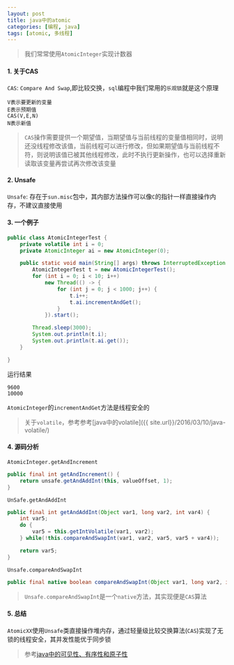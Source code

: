 ```yaml
---
layout: post
title: java中的atomic
categories: [编程, java]
tags: [atomic, 多线程]
---
```



> 我们常常使用`AtomicInteger`实现计数器
  
#### 1. 关于CAS
`CAS`: `Compare And Swap`,即比较交换，`sql`编程中我们常用的`乐观锁`就是这个原理

```
V表示要更新的变量
E表示预期值
CAS(V,E,N)
N表示新值
```

> `CAS`操作需要提供一个期望值，当期望值与当前线程的变量值相同时，说明还没线程修改该值，当前线程可以进行修改，但如果期望值与当前线程不符，则说明该值已被其他线程修改，此时不执行更新操作，也可以选择重新读取该变量再尝试再次修改该变量

#### 2. Unsafe

`Unsafe`: 存在于`sun.misc`包中，其内部方法操作可以像`C`的指针一样直接操作内存，不建议直接使用

#### 3. 一个例子
```java
public class AtomicIntegerTest {
    private volatile int i = 0;
    private AtomicInteger ai = new AtomicInteger(0);

    public static void main(String[] args) throws InterruptedException {
        AtomicIntegerTest t = new AtomicIntegerTest();
        for (int i = 0; i < 10; i++)
            new Thread(() -> {
                for (int j = 0; j < 1000; j++) {
                    t.i++;
                    t.ai.incrementAndGet();
                }
            }).start();

        Thread.sleep(3000);
        System.out.println(t.i);
        System.out.println(t.ai.get());
    }

}
```

运行结果
```
9600
10000
```

`AtomicInteger`的`incrementAndGet`方法是线程安全的

> 关于`volatile`，参考参考[java中的volatile]({{ site.url}}/2016/03/10/java-volatile/)

#### 4. 源码分析

`AtomicInteger.getAndIncrement`
```java
public final int getAndIncrement() {
    return unsafe.getAndAddInt(this, valueOffset, 1);
}
```

`UnSafe.getAndAddInt`
```java
public final int getAndAddInt(Object var1, long var2, int var4) {
    int var5;
    do {
        var5 = this.getIntVolatile(var1, var2);
    } while(!this.compareAndSwapInt(var1, var2, var5, var5 + var4));

    return var5;
}
```

`Unsafe.compareAndSwapInt`
```java
public final native boolean compareAndSwapInt(Object var1, long var2, int var4, int var5);
```

> `Unsafe.compareAndSwapInt`是一个`native`方法，其实现便是`CAS`算法

#### 5. 总结

`AtomicXX`使用`Unsafe`类直接操作堆内存，通过轻量级比较交换算法(`CAS`)实现了无锁的线程安全，其并发性能优于同步锁

> 参考[java中的可见性、有序性和原子性]({{site.url}}/2016/06/28/java-visibility-ordering-atomic/)